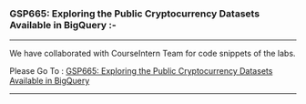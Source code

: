 ### GSP665: Exploring the Public Cryptocurrency Datasets Available in BigQuery :-

----------------------------------------------------------------------------------------------------------------------------------------------

We have collaborated with CourseIntern Team for code snippets of the labs.

Please Go To : [GSP665: Exploring the Public Cryptocurrency Datasets Available in BigQuery](https://www.courseintern.com/post/qwiklabs/challenge-labs/gsp665-exploring-the-public-cryptocurrency-datasets-available-in-bigquery/)

----------------------------------------------------------------------------------------------------------------------------------------------
